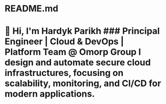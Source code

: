 # README.md
# 👋 Hi, I'm Hardyk Parikh ### Principal Engineer | Cloud &amp; DevOps | Platform Team @ Omorp Group  I design and automate secure cloud infrastructures, focusing on scalability, monitoring, and CI/CD for modern applications.
